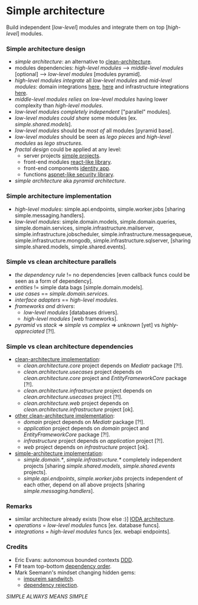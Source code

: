 
# Simple architecture
Build independent [*low-level*] modules and integrate them on top [*high-level*] modules.

### Simple architecture design
- *simple architecture*: an alternative to [clean-architecture](https://blog.cleancoder.com/uncle-bob/2012/08/13/the-clean-architecture.html).
- modules dependencies: *high-level modules* --> *middle-level modules* [optional] --> *low-level modules* [modules pyramid].
- *high-level modules* *integrate* all *low-level modules* and *mid-level modules*: domain integrations [here](/Simple.Domain.Integrations/ContactEndpoints/Creating.Sql.cs), [here](/Simple.Domain.Integrations/ContactEndpoints/Creating.Mongo.cs) and infrastructure integrations [here](/Simple.Infrastructure.Integrations/Integrations/Integrating.cs).
- *middle-level modules* *relies* on *low-level modules* having lower complexity than *high-level modules*.
- *low-level modules* *completely independent* ["parallel" modules].
- *low-level modules* *could share* some modules [ex. *simple.shared.models*].
- *low-level modules* should be *most of* all modules [pyramid base].
- *low-level modules* should be seen as *lego pieces* and *high-level modules* as *lego structures*.
- *fractal design* could be applied at any level:
  - server projects [simple projects](/).
  - front-end modules [react-like library](https://github.com/dragos-tudor/frontend-rendering).
  - front-end components [identity app](https://github.com/dragos-tudor/identity-app/frontend-components).
  - functions [aspnet-like security library](https://github.com/dragos-tudor/backend-security).
- *simple architecture* aka *pyramid architecture*.

### Simple architecture implementation
- *high-level modules*: simple.api.endpoints, simple.worker.jobs [sharing simple.messaging.handlers].
- *low-level modules*: simple.domain.models, simple.domain.queries, simple.domain.services, simple.infrastructure.mailserver, simple.infrastructure.jobscheduler, simple.infrastructure.messagequeue, simple.infrastructure.mongodb, simple.infrastructure.sqlserver, [sharing simple.shared.models, simple.shared.events].

### Simple vs clean architecture parallels
- *the dependency rule* != no dependencies [even callback funcs could be seen as a form of dependency].
- *entities* != simple data bags [simple.domain.models].
- *use cases* == *simple.domain.services*.
- *interface adapters* == *high-level modules*.
- *frameworks and drivers*:
  - *low-level modules* [databases drivers].
  - *high-level modules* [web frameworks].
- *pyramid* vs *stack* => *simple* vs *complex* => *unknown* [yet] vs *highly-appreciated* [?!].

### Simple vs clean architecture dependencies
- [clean-architecture implementation](https://github.com/ardalis/CleanArchitecture/tree/main/src):
  - *clean.architecture.core* project depends on *Mediatr* package [?!].
  - *clean.architecture.usecases* project depends on *clean.architecture.core* project and *EntityFrameworkCore* package [?!].
  - *clean.architecture.infrastructure* project depends on *clean.architecture.usecases* project [?!].
  - *clean.architecture.web* project depends on *clean.architecture.infrastructure* project [ok].
- [other clean-architecture implementation](https://github.com/jasontaylordev/CleanArchitecture/tree/main/src):
  - *domain* project depends on *Mediatr* package [?!].
  - *application* project depends on *domain* project and *EntityFrameworkCore* package [?!].
  - *infrastructure* project depends on *application* project [?!].
  - *web* project depends on *infrastructure* project [ok].
- [simple-architecture implementation](/):
  - *simple.domain.\**, *simple.infrastructure.\** completely independent projects [sharing *simple.shared.models*, *simple.shared.events* projects].
  - *simple.api.endpoints*, *simple.worker.jobs* projects independent of each other, depend on all above projects [sharing *simple.messaging.handlers*].

### Remarks
- similar architecture already exists [how else :)] [IODA architecture](https://ccd-akademie.de/en/clean-architecture-vs-onion-architecture-vs-hexagonale-architektur/).
- *operations* = *low-level modules* funcs [ex. database funcs].
- *integrations* = *high-level modules* funcs [ex. webapi endpoints].

### Credits
- Eric Evans: autonomous bounded contexts [DDD](https://www.amazon.com/Domain-Driven-Design-Tackling-Complexity-Software/dp/0321125215).
- F# team top-bottom [dependency order](https://fsharpforfunandprofit.com/posts/recipe-part3/#how-not-to-do-it).
- Mark Seemann's mindset changing hidden gems:
  - [impureim sandwitch](https://blog.ploeh.dk/2020/03/02/impureim-sandwich/).
  - [dependency rejection](https://blog.ploeh.dk/2017/01/27/from-dependency-injection-to-dependency-rejection/).

*SIMPLE ALWAYS MEANS SIMPLE*
